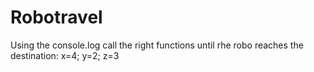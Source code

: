 # Robotravel
Using the console.log
call the right functions until rhe robo reaches the destination:
x=4; y=2; z=3
